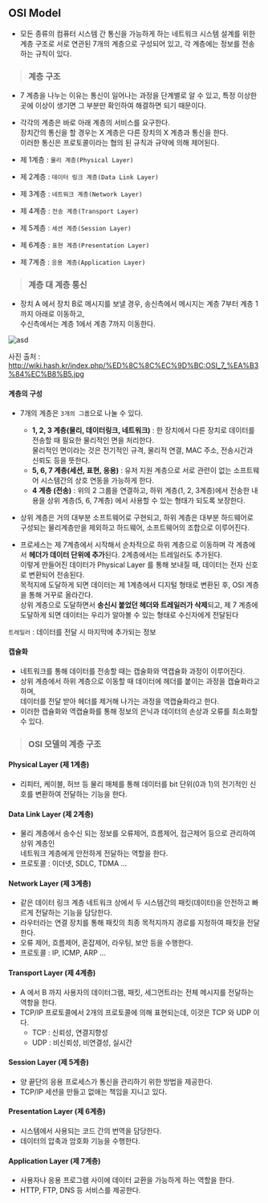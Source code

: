 ## OSI Model
- 모든 종류의 컴퓨터 시스템 간 통신을 가능하게 하는 네트워크 시스템 설계를 위한 계층 구조로
  서로 연관된 7개의 계층으로 구성되어 있고, 각 계층에는 정보를 전송하는 규칙이 있다.
  
> ### 계층 구조
- 7 계층을 나누는 이유는 통신이 일어나는 과정을 단계별로 알 수 있고, 특정 이상한 곳에 이상이 생기면 그 부분만 확인하여 해결하면 되기 때문이다.


- 각각의 계층은 바로 아래 계층의 서비스를 요구한다.  
  장치간의 통신을 할 경우는 X 계층은 다른 장치의 X 계층과 통신을 한다.   
  이러한 통신은 프로토콜이라는 협의 된 규칙과 규약에 의해 제어된다. 


- 제 1계층 : ```물리 계층(Physical Layer)``` 
- 제 2계층 : ```데이터 링크 계층(Data Link Layer)```
- 제 3계층 : ```네트워크 계층(Network Layer)```
- 제 4계층 : ```전송 계층(Transport Layer)```
- 제 5계층 : ```세션 계층(Session Layer)```
- 제 6계층 : ```표현 계층(Presentation Layer)```
- 제 7계층 : ```응용 계층(Application Layer)```

> ### 계층 대 계층 통신
- 장치 A 에서 장치 B로 메시지를 보낼 경우, 송신측에서 메시지는 계층 7부터 계층 1까지 아래로 이동하고,  
  수신측에서는 계층 1에서 계층 7까지 이동한다.
  
![asd](https://user-images.githubusercontent.com/63203480/128828559-364e641f-ce76-4e6e-9ca7-60c7457cc6c1.jpg)

사진 출처 : http://wiki.hash.kr/index.php/%ED%8C%8C%EC%9D%BC:OSI_7_%EA%B3%84%EC%B8%B5.jpg


#### 계층의 구성
- 7개의 계층은 ```3개의 그룹```으로 나눌 수 있다.  
    - **1, 2, 3 계층(물리, 데이터링크, 네트워크)** : 한 장치에서 다른 장치로 데이터를 전송할 때 필요한 물리적인 면을 처리한다.  
      물리적인 면이라는 것은 전기적인 규격, 물리적 연결, MAC 주소, 전송시간과 신뢰도 등을 뜻한다.
    - **5, 6, 7 계층(세션, 표현, 응용)** : 유저 지원 계층으로 서로 관련이 없는 소프트웨어 시스템간의 상호 연동을 가능하게 한다.
    - **4 계층 (전송)** : 위의 2 그룹을 연결하고, 하위 계층(1, 2, 3계층)에서 전송한 내용을 상위 계층(5, 6, 7계층) 에서 사용할 수 있는 형태가 되도록 보장한다.
    

- 상위 계층은 거의 대부분 소프트웨어로 구현되고, 하위 계층은 대부분 하드웨어로 구성되는 물리계층만을 제외하고 하드웨어, 소프트웨어의 조합으로 이루어진다.


- 프로세스는 제 7계층에서 시작해서 순차적으로 하위 계층으로 이동하며 각 계층에서 **헤더가 데이터 단위에 추가**된다. 
  2계층에서는 트레일러도 추가된다.   
  이렇게 만들어진 데이터가 Physical Layer 를 통해 보내질 때, 데이터는 전자 신호로 변환되어 전송된다.  
  목적지에 도달하게 되면 데이터는 제 1계층에서 디지털 형태로 변환된 후, OSI 계층을 통해 거꾸로 올라간다.   
  상위 계층으로 도달하면서 **송신시 붙었던 헤더와 트레일러가 삭제**되고, 제 7 계층에 도달하게 되면 데이터는 우리가 알아볼 수 있는 형태로 수신자에게 전달된다

```트레일러``` : 데이터를 전달 시 마지막에 추가되는 정보
  
#### 캡슐화
- 네트워크를 통해 데이터를 전송할 때는 캡술화와 역캡슐화 과정이 이루어진다.
- 상위 계층에서 하위 계층으로 이동할 때 데이터에 헤더를 붙이는 과정을 캡슐화라고 하며,  
데이터를 전달 받아 헤더를 제거해 나가는 과정을 역캡슐화라고 한다.
- 이러한 캡슐화와 역캡슐화를 통해 정보의 은닉과 데이터의 손상과 오류를 최소화할 수 있다.

> ### OSI 모델의 계층 구조
#### Physical Layer (제 1계층)
- 리피터, 케이블, 허브 등 물리 매체를 통해 데이터를 bit 단위(0과 1)의 전기적인 신호를 변환하여 전달하는 기능을 한다.

#### Data Link Layer (제 2계층)
- 물리 계층에서 송수신 되는 정보를 오류제어, 흐름제어, 접근제어 등으로 관리하여 상위 계층인   
네트워크 계층에게 안전하게 전달하는 역할을 한다.
- 프로토콜 : 이더넷, SDLC, TDMA ...

#### Network Layer (제 3계층)
- 같은 데이터 링크 계층 네트워크 상에서 두 시스템간의 패킷(데이터)을 안전하고 빠르게 전달하는 기능을 담당한다.
- 라우터라는 연결 장치를 통해 패킷의 최종 목적지까지 경로를 지정하여 패킷을 전달한다.
- 오류 제어, 흐름제어, 혼잡제어, 라우팅, 보안 등을 수행한다.
- 프로토콜 : IP, ICMP, ARP ...

#### Transport Layer (제 4계층)
- A 에서 B 까지 사용자의 데이터그램, 패킷, 세그먼트라는 전체 메시지를 전달하는 역항을 한다.
- TCP/IP 프로토콜에서 2개의 프로토콜에 의해 표현되는데, 이것은 TCP 와 UDP 이다.
    - TCP : 신뢰성, 연결지향성
    - UDP : 비신뢰성, 비연결성, 실시간
    
#### Session Layer (제 5계층)
- 양 끝단의 응용 프로세스가 통신을 관리하기 위한 방법을 제공한다.
- TCP/IP 세션을 만들고 없애는 책임을 지니고 있다.

#### Presentation Layer (제 6계층)
- 시스템에서 사용되는 코드 간의 번역을 담당한다.
- 데이터의 압축과 암호화 기능을 수행한다.

#### Application Layer (제 7계층)
- 사용자나 응용 프로그램 사이에 데이터 교환을 가능하게 하는 역할을 한다.
- HTTP, FTP, DNS 등 서비스를 제공한다.